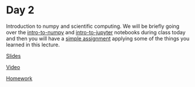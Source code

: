 # Day 2
Introduction to numpy and scientific computing. We will be briefly going over the [intro-to-numpy](https://github.com/kaggledecal/sp17/blob/master/day02/intro-to-numpy.ipynb) and [intro-to-jupyter](https://github.com/kaggledecal/sp17/blob/master/day02/intro-to-jupyter.ipynb) notebooks during class today and then you will have a [simple assignment](https://github.com/kaggledecal/sp17/blob/master/day02/pset1.ipynb) applying some of the things you learned in this lecture.


[Slides](https://docs.google.com/a/berkeley.edu/presentation/d/1i5NNMnSpeKMhkQETF29zvUEYjv3dO8tYKmi5nhejatQ/edit?usp=sharing)

[Video]()

[Homework](https://github.com/kaggledecal/sp17/blob/master/day02/pset1.ipynb)
